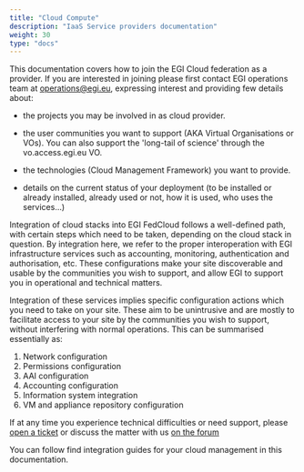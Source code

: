 ```yaml
---
title: "Cloud Compute"
description: "IaaS Service providers documentation"
weight: 30
type: "docs"
---
```


This documentation covers how to join the EGI Cloud federation as a provider. If
you are interested in joining please first contact EGI operations team at
[operations@egi.eu](mailto:operations@egi.eu), expressing interest and
providing few details about:

- the projects you may be involved in as cloud provider.

- the user communities you want to support (AKA Virtual Organisations or VOs).
  You can also support the 'long-tail of science' through the vo.access.egi.eu VO.

- the technologies (Cloud Management Framework) you want to provide.

- details on the current status of your deployment (to be installed or already
  installed, already used or not, how it is used, who uses the services...)

Integration of cloud stacks into EGI FedCloud follows a well-defined path, with
certain steps which need to be taken, depending on the cloud stack in question.
By integration here, we refer to the proper interoperation with EGI
infrastructure services such as accounting, monitoring, authentication and
authorisation, etc. These configurations make your site discoverable and
usable by the communities you wish to support, and allow EGI to support you in
operational and technical matters.

Integration of these services implies specific configuration actions which you
need to take on your site. These aim to be unintrusive and are mostly to
facilitate access to your site by the communities you wish to support, without
interfering with normal operations. This can be summarised essentially as:

1. Network configuration
1. Permissions configuration
1. AAI configuration
1. Accounting configuration
1. Information system integration
1. VM and appliance repository configuration

If at any time you experience technical difficulties or need support, please
[open a ticket](https://ggus.eu) or discuss the matter with us
[on the forum](https://community.egi.eu)

You can follow find integration guides for your cloud management in this
documentation.
